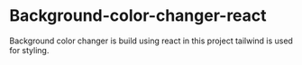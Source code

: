 # Background-color-changer-react
Background color changer is build using react in this project tailwind is used for styling.
